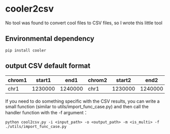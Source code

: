 # cooler2csv
No tool was found to convert cool files to CSV files, so I wrote this little tool

## Environmental dependency
```
pip install cooler
```

## output CSV default format
|  chrom1   | start1  |  end1   | chrom2  |  start2   | end2  |
|  ----  | ----  |  ----  | ----  |  ----  | ----  |
| chr1  | 1230000 | 1240000  | chr1 | 1230000  | 1240000 |

If you need to do something specific with the CSV results, you can write a small function (similar to utils/import_func_case.py) and then call the handler function with the -f argument：
```
python cool2csv.py -i <input_path> -o <output_path> -m <is_multi> -f ./utils/import_func_case.py
```